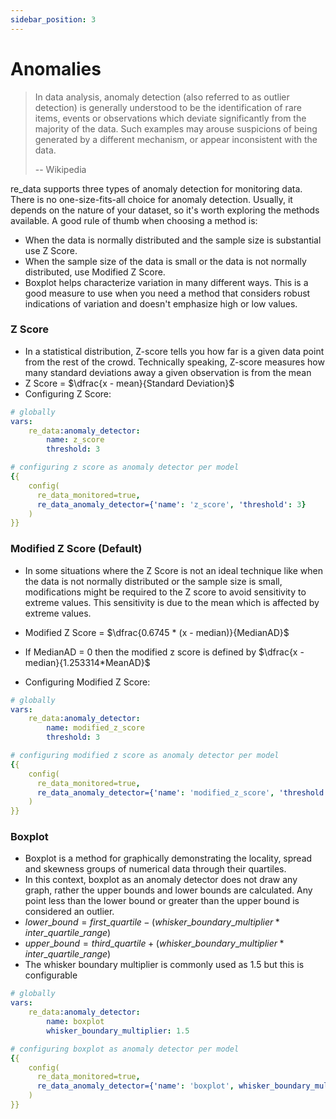 ```yaml
---
sidebar_position: 3
---
```


# Anomalies

> In data analysis, anomaly detection (also referred to as outlier detection) is generally understood to be the
> identification of rare items, events or observations which deviate significantly from the majority of the data.
> Such examples may arouse suspicions of being generated by a different mechanism, or appear inconsistent with the data.
>
> -- Wikipedia

re_data supports three types of anomaly detection for monitoring data. There is no one-size-fits-all choice for anomaly detection. Usually, it depends on the nature of your dataset, so it's worth exploring the methods available.
A good rule of thumb when choosing a method is:
- When the data is normally distributed and the sample size is substantial use Z Score.
- When the sample size of the data is small or the data is not normally distributed, use Modified Z Score.
- Boxplot helps characterize variation in many different ways. This is a good measure to use when you need a method that considers robust indications of variation and doesn't emphasize high or low values.


### Z Score
- In a statistical distribution, Z-score tells you how far is a given data point from the rest of the crowd. Technically speaking, Z-score measures how many standard deviations away a given observation is from the mean   
- Z Score = $\dfrac{x - mean}{Standard Deviation}$
- Configuring Z Score:
```yaml
# globally
vars:
    re_data:anomaly_detector:
        name: z_score
        threshold: 3

# configuring z score as anomaly detector per model
{{
    config(
      re_data_monitored=true,
      re_data_anomaly_detector={'name': 'z_score', 'threshold': 3}
    )
}}

```


### Modified Z Score (Default)
- In some situations where the Z Score is not an ideal technique like when the data is not normally distributed or the sample size is small, modifications might be required to the Z score to avoid sensitivity to extreme values. This sensitivity is due to the mean which is affected by extreme values.

- Modified Z Score = $\dfrac{0.6745 * (x - median)}{MedianAD}$
- If MedianAD = 0 then the modified z score is defined by
$\dfrac{x - median}{1.253314*MeanAD}$
- Configuring Modified Z Score:
```yaml
# globally
vars:
    re_data:anomaly_detector:
        name: modified_z_score
        threshold: 3

# configuring modified z score as anomaly detector per model
{{
    config(
      re_data_monitored=true,
      re_data_anomaly_detector={'name': 'modified_z_score', 'threshold': 3}
    )
}}

```


### Boxplot
- Boxplot is a method for graphically demonstrating the locality, spread and skewness groups of numerical data through their quartiles.
- In this context, boxplot as an anomaly detector does not draw any graph, rather the upper bounds and lower bounds 
are calculated. Any point less than the lower bound or greater than the upper bound is considered an outlier.
- $lower\_bound = first\_quartile - (whisker\_boundary\_multiplier * inter\_quartile\_range)$
- $upper\_bound = third\_quartile + (whisker\_boundary\_multiplier * inter\_quartile\_range)$
- The whisker boundary multiplier is commonly used as 1.5 but this is configurable

```yaml
# globally
vars:
    re_data:anomaly_detector:
        name: boxplot
        whisker_boundary_multiplier: 1.5

# configuring boxplot as anomaly detector per model
{{
    config(
      re_data_monitored=true,
      re_data_anomaly_detector={'name': 'boxplot', whisker_boundary_multiplier: 1.5}
    )
}}

```
